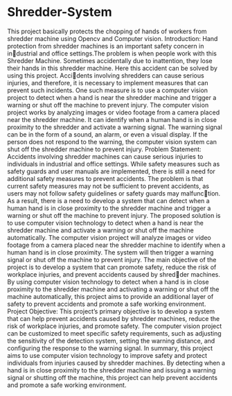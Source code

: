 # Shredder-System
This project basically protects the chopping of hands of workers from shredder machine using Opencv and Computer vision.
Introduction:
Hand protection from shredder machines is an important safety concern in industrial and office settings.The problem is when people work with this Shredder
Machine. Sometimes accidentally due to inattention, they lose their hands in this
shredder machine. Here this accident can be solved by using this project. Accidents involving shredders can cause serious injuries, and therefore, it is necessary
to implement measures that can prevent such incidents. One such measure is to
use a computer vision project to detect when a hand is near the shredder machine
and trigger a warning or shut off the machine to prevent injury.
The computer vision project works by analyzing images or video footage from
a camera placed near the shredder machine. It can identify when a human hand
is in close proximity to the shredder and activate a warning signal. The warning
signal can be in the form of a sound, an alarm, or even a visual display. If the
person does not respond to the warning, the computer vision system can shut off
the shredder machine to prevent injury.
Problem Statement:
Accidents involving shredder machines can cause serious injuries to individuals in
industrial and office settings. While safety measures such as safety guards and
user manuals are implemented, there is still a need for additional safety measures
to prevent accidents.
The problem is that current safety measures may not be sufficient to prevent
accidents, as users may not follow safety guidelines or safety guards may malfunction. As a result, there is a need to develop a system that can detect when a
human hand is in close proximity to the shredder machine and trigger a warning
or shut off the machine to prevent injury.
The proposed solution is to use computer vision technology to detect when a
hand is near the shredder machine and activate a warning or shut off the machine
automatically. The computer vision project will analyze images or video footage
from a camera placed near the shredder machine to identify when a human hand
is in close proximity. The system will then trigger a warning signal or shut off the
machine to prevent injury.
The main objective of the project is to develop a system that can promote
safety, reduce the risk of workplace injuries, and prevent accidents caused by shredder machines. By using computer vision technology to detect when a hand is in
close proximity to the shredder machine and activating a warning or shut off the
machine automatically, this project aims to provide an additional layer of safety
to prevent accidents and promote a safe working environment.
Project Objective:
This project’s primary objective is to develop a system that can help prevent
accidents caused by shredder machines, reduce the risk of workplace injuries, and
promote safety. The computer vision project can be customized to meet specific
safety requirements, such as adjusting the sensitivity of the detection system,
setting the warning distance, and configuring the response to the warning signal.
In summary, this project aims to use computer vision technology to improve
safety and protect individuals from injuries caused by shredder machines. By
detecting when a hand is in close proximity to the shredder machine and issuing a
warning signal or shutting off the machine, this project can help prevent accidents
and promote a safe working environment.


